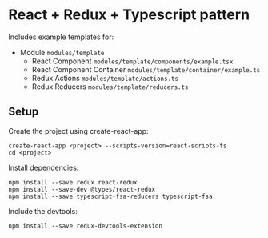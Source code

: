 # React + Redux + Typescript pattern

Includes example templates for:

* Module `modules/template`
  * React Component `modules/template/components/example.tsx`
  * React Component Container `modules/template/container/example.ts`
  * Redux Actions `modules/template/actions.ts`
  * Redux Reducers `modules/template/reducers.ts`

## Setup

Create the project using create-react-app:

```
create-react-app <project> --scripts-version=react-scripts-ts
cd <project>
```

Install dependencies:

```
npm install --save redux react-redux
npm install --save-dev @types/react-redux
npm install --save typescript-fsa-reducers typescript-fsa
```

Include the devtools:

```
npm install --save redux-devtools-extension
```
